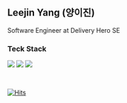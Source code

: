 ## Leejin Yang (양이진)

Software Engineer at Delivery Hero SE

### Teck Stack

<img src="https://img.shields.io/badge/JavaScript-F7DF1E?style=flat-square&logo=JavaScript&logoColor=white"/> <img src="https://img.shields.io/badge/TypeScript-3178C6?style=flat-square&logo=TypeScript&logoColor=white"/> <img src="https://img.shields.io/badge/React-blue?style=flat-square&logo=react&logoColor=white"/>

<br>

[![Hits](https://hits.seeyoufarm.com/api/count/incr/badge.svg?url=https%3A%2F%2Fgithub.com%2FLeejin-Yang&count_bg=%23C6643A&title_bg=%23121212&icon=&icon_color=%23FFFCEE&title=hits&edge_flat=false)](https://hits.seeyoufarm.com)

